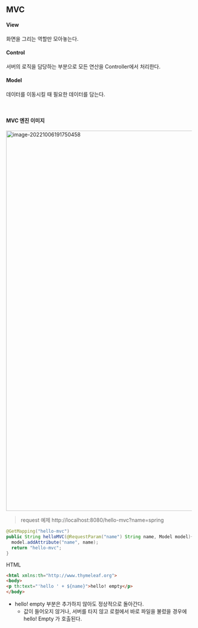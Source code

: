 ## MVC

#### View

화면을 그리는 역할만 모아놓는다.

#### Control

서버의 로직을 담당하는 부분으로 모든 연산을 Controller에서 처리한다.

#### Model

데이터를 이동시킬 때 필요한 데이터를 담는다.

<br>

#### MVC 엔진 이미지

<img width="1029" alt="image-20221006191750458" src="https://user-images.githubusercontent.com/88299729/194292700-d0fd5abc-fc88-4a2c-bfdf-0dbe7305634e.png">

<br>

> request 예제 http://localhost:8080/hello-mvc?name=spring

```java
@GetMapping("hello-mvc")
public String helloMVC(@RequestParam("name") String name, Model model){
  model.addAttribute("name", name);
  return "hello-mvc";
}
```

HTML

```html
<html xmlns:th="http://www.thymeleaf.org">
<body>
<p th:text="'hello ' + ${name}">hello! empty</p>
</body>
```

* hello! empty 부분은 추가하지 않아도 정상적으로 돌아간다.
  * 값이 들어오지 않거나, 서버를 타지 않고 로컬에서 바로 파일을 불렀을 경우에 hello! Empty 가 호출된다.